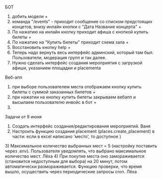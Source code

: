 БОТ
1) добить модели +
2) команда "/events" - приходит сообщение со списком предстоящих концетов, внизу инлайн кнопки с "Дата Название концерта" +
3) По нажатию на инлайн кнопку приходит афиша с кнопкой купить билеты +
4) По нажатию на "Купить билеты" приходит схема зала +
5) Восстановить кнопку help +
6) Теперь надо вернуть весь интерфейс админский, который там был. Пользователи, модерация групп и так далее.
7) Нужно сделать интерфейс создания мероприятия с загрузкой афиши, указанием площадки и  placementa

Веб-апп
1) при выборе пользователем места отображаем кнопку купить билеты с суммой заказанных билетов +
2) при нажатии на кнопку купить билеты закрываем вебапп и высылаем пользователю инвойс в бот +
3)


Задачи от 9 июня
1) Создать интерфейс создания/редактирования мероприятий. Ваня
2) Настроить функцию создания placement (places.create_placement) в части: если в excel написано 'место', то доступное )

[comment]: <> (для выбора место, если 'пусто', то недоступное для выбора место. Лёха)
3) Максимальное количество выбранных мест = 5 (настройку поставить через .env). 
Пользователя уведомлять, что выбрано максимальное количество мест. Лёха
4) При покупке места оно замораживается (становится недоступным для выбора) на 20 минут, потом автоматически 
размораживается. Функцию проверки, что время вышло, осуществить через периодические запросы cron. Лёха
